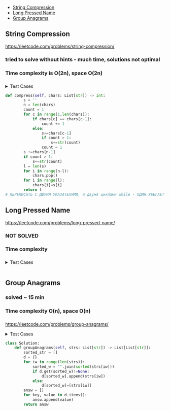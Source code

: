 + [String Compression](#string-compression)
+ [Long Pressed Name](#long-pressed-name)
+ [Group Anagrams](#group-anagrams)

## String Compression

https://leetcode.com/problems/string-compression/

### tried to solve without hints - much time, solutions not optimal
### Time complexity is O(2n), space O(2n) 
### 

<details><summary>Test Cases</summary><blockquote>
        
        # ["a","2","b","2","c","c","c"] -> ["a","2","b","2","c","3"]
        # range 6-4
        # n=6
        # p=4
        # c=3
        
        # old code
        # n = len(chars)
        # pointer = 0
        # count = 1
        # for c in range(1,len(chars)):
        #     if chars[c] == chars[c-1]:
        #         count += 1
        #     else:
        #         chars[pointer]=chars[c-1]
        #         if count > 1:
        #             pointer+=1
        #             chars[pointer]=str(count)
        #         pointer+=1
        #         count = 1
        # chars[pointer]=chars[n-1]
        # if count > 1:
        #     pointer+=1
        #     chars[pointer]=str(count)
        # for i in range(n-pointer-1):
        #     chars.pop()
        # return len(chars)
</blockquote></details>


```python
def compress(self, chars: List[str]) -> int:
        s = ''
        n = len(chars)
        count = 1
        for c in range(1,len(chars)):
            if chars[c] == chars[c-1]:
                count += 1
            else:
                s+=chars[c-1]
                if count > 1:
                    s+=str(count)
                count = 1
        s +=chars[n-1]
        if count > 1:
            s+=str(count)
        l = len(s)
        for i in range(n-l):
            chars.pop()
        for i in range(l):
            chars[i]=s[i]
        return l
# ПЕРЕПИСАТЬ С ДВУМЯ УКАЗАТЕЛЯМИ, и двумя циклами while - ОДИН УБЕГАЕТ ВПЕРЕД, ДРУГОЙ СЗАДИ

```

## Long Pressed Name

https://leetcode.com/problems/long-pressed-name/

### NOT SOLVED
### Time complexity 
### 

<details><summary>Test Cases</summary><blockquote>

</blockquote></details>


```python


```


## Group Anagrams


### solved ~ 15 min
### Time complexity O(n), space O(n)
### 

https://leetcode.com/problems/group-anagrams/

<details><summary>Test Cases</summary><blockquote>

</blockquote></details>


```python
class Solution:
    def groupAnagrams(self, strs: List[str]) -> List[List[str]]:
        sorted_str = []
        d = {}
        for iw in range(len(strs)):
            sorted_w = "".join(sorted(strs[iw]))
            if d.get(sorted_w)!=None:
                d[sorted_w].append(strs[iw])
            else:
                d[sorted_w]=[strs[iw]]
        answ = []
        for key, value in d.items():
            answ.append(value)
        return answ
```


